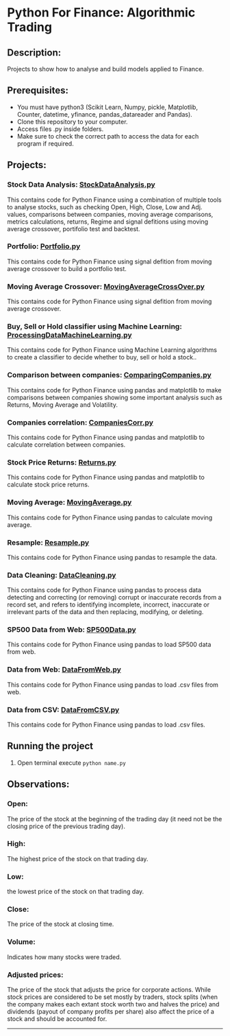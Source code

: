 #  Python For Finance: Algorithmic Trading

## Description: 
Projects to show how to analyse and build models applied to Finance.

## Prerequisites:
- You must have python3 (Scikit Learn, Numpy, pickle, Matplotlib, Counter, datetime, yfinance, pandas_datareader and Pandas).
- Clone this repository to your computer.
- Access files .py inside folders.
- Make sure to check the correct path to access the data for each program if required.

## Projects:

### Stock Data Analysis: [StockDataAnalysis.py](https://github.com/markikojr/DataScience/blob/master/finance/StockDataAnalysis.py)  
This contains code for Python Finance using a combination of multiple tools to analyse stocks, such as checking Open, High, Close, Low and Adj. values, comparisons between companies, moving average comparisons, metrics calculations, returns, Regime and signal defitions using moving average crossover, portifolio test and backtest.

### Portfolio: [Portfolio.py](https://github.com/markikojr/DataScience/blob/master/finance/Portfolio.py)  
This contains code for Python Finance using signal defition from moving average crossover to build a portfolio test.

### Moving Average Crossover: [MovingAverageCrossOver.py](https://github.com/markikojr/DataScience/blob/master/finance/MovingAverageCrossOver.py)  
This contains code for Python Finance using signal defition from moving average crossover.

### Buy, Sell or Hold classifier using Machine Learning: [ProcessingDataMachineLearning.py](https://github.com/markikojr/DataScience/blob/master/finance/ProcessingDataMachineLearning.py)  
This contains code for Python Finance using Machine Learning algorithms to create a classifier to decide whether to buy, sell or hold a stock..

### Comparison between companies: [ComparingCompanies.py](https://github.com/markikojr/DataScience/blob/master/finance/ComparingCompanies.py)  
This contains code for Python Finance using pandas and matplotlib to make comparisons between companies showing some important analysis such as Returns, Moving Average and Volatility.

### Companies correlation: [CompaniesCorr.py](https://github.com/markikojr/DataScience/blob/master/finance/CompaniesCorr.py)  
This contains code for Python Finance using pandas and matplotlib to calculate correlation between companies.

### Stock Price Returns: [Returns.py](https://github.com/markikojr/DataScience/blob/master/finance/Returns.py)  
This contains code for Python Finance using pandas and matplotlib to calculate stock price returns.

### Moving Average: [MovingAverage.py](https://github.com/markikojr/DataScience/blob/master/finance/MovingAverage.py)  
This contains code for Python Finance using pandas to calculate moving average.

### Resample: [Resample.py](https://github.com/markikojr/DataScience/blob/master/finance/Resample.py)  
This contains code for Python Finance using pandas to resample the data.

### Data Cleaning: [DataCleaning.py](https://github.com/markikojr/DataScience/blob/master/finance/Cleaning.py)  
This contains code for Python Finance using pandas to process data detecting and correcting (or removing) corrupt or inaccurate records from a record set, and refers to identifying incomplete, incorrect, inaccurate or irrelevant parts of the data and then replacing, modifying, or deleting.

### SP500 Data from Web: [SP500Data.py](https://github.com/markikojr/DataScience/blob/master/finance/SP500Data.py)  
This contains code for Python Finance using pandas to load SP500 data from web.

### Data from Web: [DataFromWeb.py](https://github.com/markikojr/DataScience/blob/master/finance/DataFromWeb.py)  
This contains code for Python Finance using pandas to load .csv files from web.

### Data from CSV: [DataFromCSV.py](https://github.com/markikojr/DataScience/blob/master/finance/DataFromCSV.py)  
This contains code for Python Finance using pandas to load .csv files.


## Running the project
1) Open terminal execute `python name.py`

## Observations:

### Open: 
The price of the stock at the beginning of the trading day (it need not be the closing price of the previous trading day).

### High:
The highest price of the stock on that trading day. 

### Low: 
the lowest price of the stock on that trading day. 

### Close:
The price of the stock at closing time. 

### Volume:
Indicates how many stocks were traded.

### Adjusted prices: 
The price of the stock that adjusts the price for corporate actions. While stock prices are considered to be set mostly by traders, stock splits (when the company makes each extant stock worth two and halves the price) and dividends (payout of company profits per share) also affect the price of a stock and should be accounted for.

--------------------------
